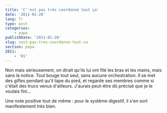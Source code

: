 ```yaml
---
title: 'C''est pas très coordonné tout ça'
date: '2011-01-28'
lang: fr
type: post
categories:
    - papa
publishDate: '2011-01-28'
slug: cest-pas-tres-coordonne-tout-ca
section: papa
2011:
    - '01'
---
```


Non mais sérieusement, on dirait qu'ils lui ont filé les bras et les mains, mais sans la notice. Tout bouge tout seul, sans aucune orchestration. Il se met des gifles pendant qu'il tape du pied, et regarde ses membres comme si c'était des trucs venus d'ailleurs. J'aurais peut-être dû précisé que je le voulais fini...

Une note positive tout de même : pour le système digestif, il s'en sort manifestement très bien.
